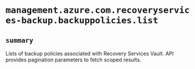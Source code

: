 # `management.azure.com.recoveryservices-backup.backuppolicies.list`

## `summary`
Lists of backup policies associated with Recovery Services Vault. API provides pagination parameters to fetch scoped results.



